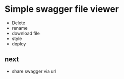 # Simple swagger file viewer

- Delete
- rename
- download file
- style
- deploy

## next

- share swagger via url
